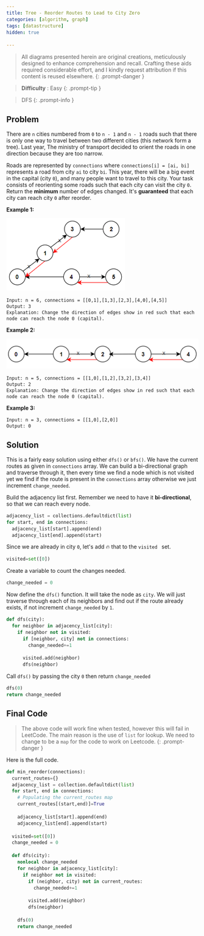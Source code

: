 ```yaml
---
title: Tree - Reorder Routes to Lead to City Zero
categories: [algorithm, graph]
tags: [datastructure]
hidden: true

---
```


> All diagrams presented herein are original creations, meticulously designed to enhance comprehension and recall. Crafting these aids required considerable effort, and I kindly request attribution if this content is reused elsewhere.
{: .prompt-danger }

> **Difficulty** :  Easy
{: .prompt-tip }

> DFS
{: .prompt-info }

## Problem

There are `n` cities numbered from `0` to `n - 1` and `n - 1` roads such that there is only one way to travel between two different cities (this network form a tree). Last year, The ministry of transport decided to orient the roads in one direction because they are too narrow.

Roads are represented by `connections` where `connections[i] = [ai, bi]` represents a road from city `ai` to city `bi`. This year, there will be a big event in the capital (city `0`), and many people want to travel to this city. Your task consists of reorienting some roads such that each city can visit the city `0`. Return the **minimum** number of edges changed. It's **guaranteed** that each city can reach city `0` after reorder.

**Example 1:**

![image](../assets/img/sample_1_1819.png)

```
Input: n = 6, connections = [[0,1],[1,3],[2,3],[4,0],[4,5]]
Output: 3
Explanation: Change the direction of edges show in red such that each node can reach the node 0 (capital).
```

**Example 2:**

![image](../assets/img/sample_2_1819.png)

```
Input: n = 5, connections = [[1,0],[1,2],[3,2],[3,4]]
Output: 2
Explanation: Change the direction of edges show in red such that each node can reach the node 0 (capital).
```

**Example 3:**

```
Input: n = 3, connections = [[1,0],[2,0]]
Output: 0
```

## Solution

This is a fairly easy solution using either `dfs()` or `bfs()`. We have the current routes as given in `connections` array. We can build a bi-directional graph and traverse through it, then every time we find a node which is not visited yet we find if the route is present in the `connections` array otherwise we just increment `change_needed`.

Build the adjacency list first. Remember we need to have it **bi-directional**, so that we can reach every node.

```python
adjacency_list = collections.defaultdict(list)
for start, end in connections:
  adjacency_list[start].append(end)
  adjacency_list[end].append(start)
```

Since we are already in city `0`, let's add :fire: that to the `visited ` set.

```python
visited=set([0])
```

Create a variable to count the changes needed.

```python
change_needed = 0
```

Now define the `dfs()` function. It will take the node as `city`. We will just traverse through each of its neighbors and find out if the route already exists, if not increment `change_needed` by `1`.

```python
def dfs(city):
  for neighbor in adjacency_list[city]:
    if neighbor not in visited:
      if [neighbor, city] not in connections:
        change_needed+=1
      
      visited.add(neighbor)
      dfs(neighbor)
```

Call `dfs()` by passing the city `0` then return `change_needed`

```python
dfs(0)
return change_needed
```

## Final Code

>The above code will work fine when tested, however this will fail in LeetCode. The main reason is the use of `list` for lookup. We need to change to be a `map` for the code to work on Leetcode.
{: .prompt-danger }

Here is the full code.

```python
def min_reorder(connections):
  current_routes={}
  adjacency_list = collection.defaultdict(list)
  for start, end in connections:
    # Populating the current_routes map 
    current_routes[(start,end)]=True
    
    adjacency_list[start].append(end)
    adjacency_list[end].append(start)
  
  visited=set([0])
  change_needed = 0
  
  def dfs(city):
    nonlocal change_needed
    for neighbor in adjacency_list[city]:
      if neighbor not in visited:
        if (neighbor, city) not in current_routes:
          change_needed+=1

        visited.add(neighbor)
        dfs(neighbor)  
        
	dfs(0)
	return change_needed
```



